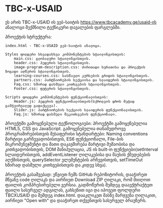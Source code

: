 # TBC-x-USAID
ეს არის TBC-x-USAID  ის ვებ-საიტის https://www.tbcacademy.ge/usaid-ის ანალოგი შექმნილი ტექნიკური დავალების ფარგლებში.

    
პროექტის სტრუქტურა:

    index.html - TBC-x-USAID ვებ-საიტის ანალოგი.

    Styles ფოლდერი სხვადასხვა კომპონენტების სტაილინგისთვის:
        main.css: გლობალური სტაილინგისთვის.
        header.css: ჰედერის სტაილინგისთვის.
        image-program-description.css: ძირითადი სურათისა და პროექტის ზოგადი აღწერის სტაილინგისთვის.
        learning-courses.css: სასწავლო კურსების გრიდის სტაილინგისთვის.
        partners.css: პარტნიორების სექციისა და სლაიდერის სტაილინგისთვის.
        Faq.css: ხშირად დასმული კითხვების სტაილინგისთვის.
        Footer.css: ფუტერის სტაილინგისთვის.

    Scripts ფოლდერი კომპონენტების ფუნქციონალისთვის: 
        Header.js: ჰედერის ფუნქციონალისთვის(სქროლვის დროს მეტად გამჭვირვალედ გადაქცევა).
        Slider.js: პარტნიორების სექციის სლაიდერის ფუნქციონალისთვის.
        Faq.js: ხშირად დასმული შეკითხვების ფუნქციონალი.

პროექტში გამოყენებული ტექნოლოგიები:
    პროექტში გამოყენებულია HTML5, CSS და JavaScript. გამოყენებულია თანამედროვე პროგრამირებისთვის შესაფერისი სტანდარტები: Naming conventions მარტივი გარჩევადობისთვის, ES6 ფუნქციონალი, File-ბის მიკრომენეჯმენტი და მათი დაკავშირება მარტივი მუშაობისა და კითხვადობისთვის, 
    DOM მანიპულაცია, JS ის built-in ფუნქციები(setInterval სლაიდერისთვის, addEventListener ღილაკებისა და მაუსის ქმედებების აღქმისთვის, querySelector ელემენტების არჩევისთვის, setTimeOut ხშირად დასმული კითხვებისთვის და კიდევ სხვა).

პროექტის გასაშვებად:
    ეწვიეთ ჩემს GitHub რეპოზიტორის, დააჭირეთ მწვანე code ღილაკს და აირჩიეთ Download ZIP ღილაკი, რომ მიიღოთ ფაილის კომპრესირებული ვერსია.
     გადმოწერის შემდეგ დააექტრაქტეთ ფაილი სასურველ ადგილას, გახსენით იგი და იპოვეთ ფოლდერი TBCXUSAID და შემდეგ index.html. დააკლიკეთ მასზე მარჯვენა ღილაკით, 
     აირჩიეთ "Open with" და დააჭირეთ თქვენთვის სასურველ ბრაუზერს. 



